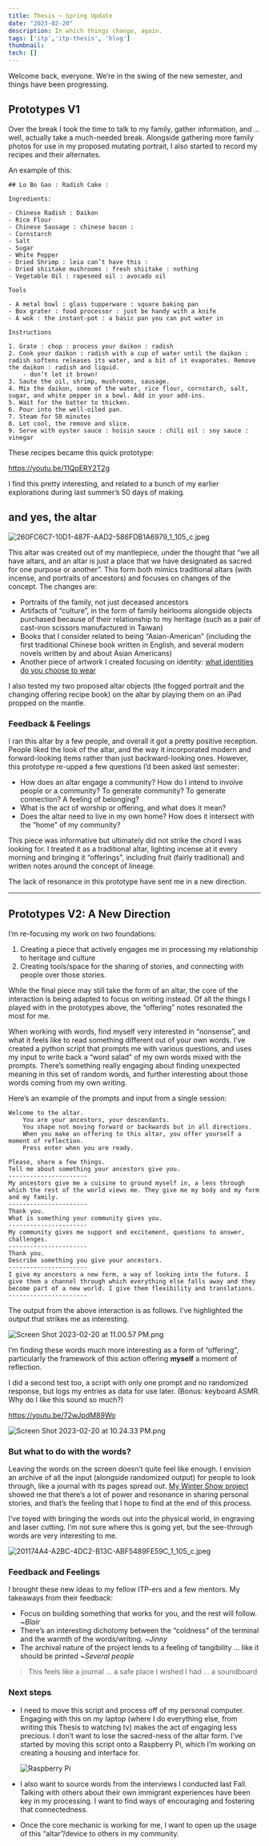 ```yaml
---
title: Thesis ~ Spring Update
date: "2023-02-20"
description: In which things change, again.
tags: ['itp','itp-thesis', 'blog']
thumbnail:
tech: []
---
```

Welcome back, everyone. We’re in the swing of the new semester, and things have been progressing. 

## Prototypes V1

Over the break I took the time to talk to my family, gather information, and … well, actually take a much-needed break. Alongside gathering more family photos for use in my proposed mutating portrait, I also started to record my recipes and their alternates.

An example of this:

```
## Lo Bo Gao : Radish Cake :

Ingredients: 

- Chinese Radish : Daikon
- Rice Flour
- Chinese Sausage : chinese bacon :
- Cornstarch
- Salt
- Sugar
- White Pepper
- Dried Shrimp : leia can’t have this :
- Dried shiitake mushrooms : fresh shiitake : nothing
- Vegetable Oil : rapeseed oil : avocado oil

Tools

- A metal bowl : glass tupperware : square baking pan
- Box grater : food processor : just be handy with a knife
- A wok : the instant-pot : a basic pan you can put water in

Instructions

1. Grate : chop : process your daikon : radish 
2. Cook your daikon : radish with a cup of water until the daikon : radish softens releases its water, and a bit of it evaporates. Remove the daikon : radish and liquid.
    - don’t let it brown!
3. Saute the oil, shrimp, mushrooms, sausage.
4. Mix the daikon, some of the water, rice flour, cornstarch, salt, sugar, and white pepper in a bowl. Add in your add-ins.
5. Wait for the batter to thicken.
6. Pour into the well-oiled pan.
7. Steam for 50 minutes 
8. Let cool, the remove and slice.
9. Serve with oyster sauce : hoisin sauce : chili oil : soy sauce : vinegar
```

These recipes became this quick prototype:

https://youtu.be/11QpERY2T2g

I find this pretty interesting, and related to a bunch of my earlier explorations during last summer’s 50 days of making.

## and yes, the altar

![260FC6C7-10D1-487F-AAD2-586FDB1A6979_1_105_c.jpeg](./260FC6C7-10D1-487F-AAD2-586FDB1A6979_1_105_c.jpeg)

This altar was created out of my mantlepiece, under the thought that “we all have altars, and an altar is just a place that we have designated as sacred for one purpose or another”. This form both mimics traditional altars (with incense, and portraits of ancestors) and focuses on changes of the concept. The changes are:

- Portraits of the family, not just deceased ancestors
- Artifacts of “culture”, in the form of family heirlooms alongside objects purchased because of their relationship to my heritage (such as a pair of cast-iron scissors manufactured in Taiwan)
- Books that I consider related to being “Asian-American” (including the first traditional Chinese book written in English, and several modern novels written by and about Asian Americans)
- Another piece of artwork I created focusing on identity: [what identities do you choose to wear](https://www.leiac.me/2022/2022-12-09_what-identities-do-you-wear/)

I also tested my two proposed altar objects (the fogged portrait and the changing offering recipe book) on the altar by playing them on an iPad propped on the mantle.

### Feedback & Feelings

I ran this altar by a few people, and overall it got a pretty positive reception. People liked the look of the altar, and the way it incorporated modern and forward-looking items rather than just backward-looking ones. However, this prototype re-upped a few questions I’d been asked last semester: 

- How does an altar engage a community? How do I intend to involve people or a community? To generate community? To generate connection? A feeling of belonging?
- What is the act of worship or offering, and what does it mean?
- Does the altar need to live in my own home? How does it intersect with the “home” of my community?

This piece was informative but ultimately did not strike the chord I was looking for. I treated it as a traditional altar, lighting incense at it every morning and bringing it “offerings”, including fruit (fairly traditional) and written notes around the concept of lineage. 

The lack of resonance in this prototype have sent me in a new direction. 

---

## Prototypes V2: A New Direction

I’m re-focusing my work on two foundations:

1. Creating a piece that actively engages me in processing my relationship to heritage and culture 
2. Creating tools/space for the sharing of stories, and connecting with people over those stories.

While the final piece may still take the form of an altar, the core of the interaction is being adapted to focus on writing instead. Of all the things I played with in the prototypes above, the “offering” notes resonated the most for me. 

When working with words, find myself very interested in “nonsense”, and what it feels like to read something different out of your own words. I’ve created a python script that prompts me with various questions, and uses my input to write back a “word salad” of my own words mixed with the prompts. There’s something really engaging about finding unexpected meaning in this set of random words, and further interesting about those words coming from my own writing.

Here’s an example of the prompts and input from a single session:

```
Welcome to the altar.
    You are your ancestors, your descendants.
    You shape not moving forward or backwards but in all directions.
    When you make an offering to this altar, you offer yourself a moment of reflection.
    Press enter when you are ready.

Please, share a few things.
Tell me about something your ancestors give you.
----------------------
My ancestors give me a cuisine to ground myself in, a lens through which the rest of the world views me. They give me my body and my form and my family.
----------------------
Thank you.
What is something your community gives you.
----------------------
My community gives me support and excitement, questions to answer, challenges.
----------------------
Thank you.
Describe something you give your ancestors.
----------------------
I give my ancestors a new form, a way of looking into the future. I give them a channel through which everything else falls away and they become part of a new world. I give them flexibility and translations.
----------------------
```

The output from the above interaction is as follows. I’ve highlighted the output that strikes me as interesting.

![Screen Shot 2023-02-20 at 11.00.57 PM.png](./Screen_Shot_2023-02-20_at_11.00.57_PM.png)

I’m finding these words much more interesting as a form of “offering”, particularly the framework of this action offering ******myself****** a moment of reflection. 

I did a second test too, a script with only one prompt and no randomized response, but logs my entries as data for use later. (Bonus: keyboard ASMR. Why do I like this sound so much?)

https://youtu.be/72wJpdM89Wo

![Screen Shot 2023-02-20 at 10.24.33 PM.png](./Screen_Shot_2023-02-20_at_10.24.33_PM.png)

### But what to do with the words?

Leaving the words on the screen doesn’t quite feel like enough. I envision an archive of all the input (alongside randomized output) for people to look through, like a journal with its pages spread out. [My Winter Show project](https://www.leiac.me/2022/2022-12-17_what-i-can-remember/) showed me that there’s a lot of power and resonance in sharing personal stories, and that’s the feeling that I hope to find at the end of this process. 

 I’ve toyed with bringing the words out into the physical world, in engraving and laser cutting. I’m not sure where this is going yet, but the see-through words are very interesting to me.

![201174A4-A2BC-4DC2-B13C-ABF5489FE59C_1_105_c.jpeg](./201174A4-A2BC-4DC2-B13C-ABF5489FE59C_1_105_c.jpeg)

### Feedback and Feelings

I brought these new ideas to my fellow ITP-ers and a few mentors. My takeaways from their feedback:

- Focus on building something that works for you, and the rest will follow. ~*Blair*
- There’s an interesting dichotomy between the “coldness” of the terminal and the warmth of the words/writing. ~*Jinny*
- The archival nature of the project lends to a feeling of tangibility … like it should be printed ~*Several people*

> This feels like a journal … a safe place I wished I had … a soundboard

### Next steps

- I need to move this script and process off of my personal computer. Engaging with this on my laptop (where I do everything else, from writing this Thesis to watching tv) makes the act of engaging less precious. I don’t want to lose the sacred-ness of the altar form. I’ve started by moving this script onto a Raspberry Pi, which I’m working on creating a housing and interface for.
    
    ![Raspberry Pi](./IMG_9027.jpg)
    
- I also want to source words from the interviews I conducted last Fall. Talking with others about their own immigrant experiences have been key in my processing. I want to find ways of encouraging and fostering that connectedness.
- Once the core mechanic is working for me, I want to open up the usage of this “altar”/device to others in my community.